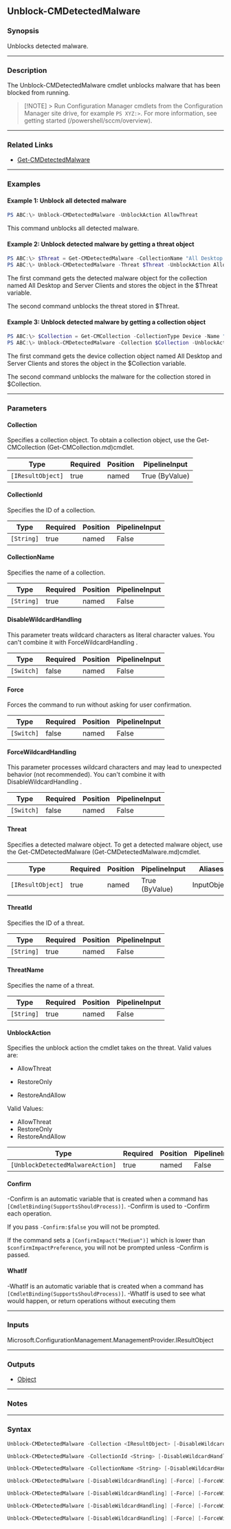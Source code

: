 Unblock-CMDetectedMalware
-------------------------




### Synopsis
Unblocks detected malware.



---


### Description

The Unblock-CMDetectedMalware cmdlet unblocks malware that has been blocked from running.



> [!NOTE] > Run Configuration Manager cmdlets from the Configuration Manager site drive, for example `PS XYZ:>`. For more information, see getting started (/powershell/sccm/overview).



---


### Related Links
* [Get-CMDetectedMalware](Get-CMDetectedMalware)





---


### Examples
#### Example 1: Unblock all detected malware
```PowerShell
PS ABC:\> Unblock-CMDetectedMalware -UnblockAction AllowThreat
```
This command unblocks all detected malware.
#### Example 2: Unblock detected malware by getting a threat object
```PowerShell
PS ABC:\> $Threat = Get-CMDetectedMalware -CollectionName "All Desktop and Server Clients"
PS ABC:\> Unblock-CMDetectedMalware -Threat $Threat -UnblockAction AllowThreat
```
The first command gets the detected malware object for the collection named All Desktop and Server Clients and stores the object in the $Threat variable.


The second command unblocks the threat stored in $Threat.
#### Example 3: Unblock detected malware by getting a collection object
```PowerShell
PS ABC:\> $Collection = Get-CMCollection -CollectionType Device -Name "All Desktop and Server Clients"
PS ABC:\> Unblock-CMDetectedMalware -Collection $Collection -UnblockAction AllowThreat
```
The first command gets the device collection object named All Desktop and Server Clients and stores the object in the $Collection variable.


The second command unblocks the malware for the collection stored in $Collection.


---


### Parameters
#### **Collection**

Specifies a collection object. To obtain a collection object, use the Get-CMCollection (Get-CMCollection.md)cmdlet.






|Type             |Required|Position|PipelineInput |
|-----------------|--------|--------|--------------|
|`[IResultObject]`|true    |named   |True (ByValue)|



#### **CollectionId**

Specifies the ID of a collection.






|Type      |Required|Position|PipelineInput|
|----------|--------|--------|-------------|
|`[String]`|true    |named   |False        |



#### **CollectionName**

Specifies the name of a collection.






|Type      |Required|Position|PipelineInput|
|----------|--------|--------|-------------|
|`[String]`|true    |named   |False        |



#### **DisableWildcardHandling**

This parameter treats wildcard characters as literal character values. You can't combine it with ForceWildcardHandling .






|Type      |Required|Position|PipelineInput|
|----------|--------|--------|-------------|
|`[Switch]`|false   |named   |False        |



#### **Force**

Forces the command to run without asking for user confirmation.






|Type      |Required|Position|PipelineInput|
|----------|--------|--------|-------------|
|`[Switch]`|false   |named   |False        |



#### **ForceWildcardHandling**

This parameter processes wildcard characters and may lead to unexpected behavior (not recommended). You can't combine it with DisableWildcardHandling .






|Type      |Required|Position|PipelineInput|
|----------|--------|--------|-------------|
|`[Switch]`|false   |named   |False        |



#### **Threat**

Specifies a detected malware object. To get a detected malware object, use the Get-CMDetectedMalware (Get-CMDetectedMalware.md)cmdlet.






|Type             |Required|Position|PipelineInput |Aliases    |
|-----------------|--------|--------|--------------|-----------|
|`[IResultObject]`|true    |named   |True (ByValue)|InputObject|



#### **ThreatId**

Specifies the ID of a threat.






|Type      |Required|Position|PipelineInput|
|----------|--------|--------|-------------|
|`[String]`|true    |named   |False        |



#### **ThreatName**

Specifies the name of a threat.






|Type      |Required|Position|PipelineInput|
|----------|--------|--------|-------------|
|`[String]`|true    |named   |False        |



#### **UnblockAction**

Specifies the unblock action the cmdlet takes on the threat. Valid values are:


* AllowThreat


* RestoreOnly


* RestoreAndAllow



Valid Values:

* AllowThreat
* RestoreOnly
* RestoreAndAllow






|Type                            |Required|Position|PipelineInput|
|--------------------------------|--------|--------|-------------|
|`[UnblockDetectedMalwareAction]`|true    |named   |False        |



#### **Confirm**
-Confirm is an automatic variable that is created when a command has ```[CmdletBinding(SupportsShouldProcess)]```.
-Confirm is used to -Confirm each operation.

If you pass ```-Confirm:$false``` you will not be prompted.


If the command sets a ```[ConfirmImpact("Medium")]``` which is lower than ```$confirmImpactPreference```, you will not be prompted unless -Confirm is passed.

#### **WhatIf**
-WhatIf is an automatic variable that is created when a command has ```[CmdletBinding(SupportsShouldProcess)]```.
-WhatIf is used to see what would happen, or return operations without executing them


---


### Inputs
Microsoft.ConfigurationManagement.ManagementProvider.IResultObject





---


### Outputs
* [Object](https://learn.microsoft.com/en-us/dotnet/api/System.Object)






---


### Notes




---


### Syntax
```PowerShell
Unblock-CMDetectedMalware -Collection <IResultObject> [-DisableWildcardHandling] [-ForceWildcardHandling] [-Confirm] [-WhatIf] [<CommonParameters>]
```
```PowerShell
Unblock-CMDetectedMalware -CollectionId <String> [-DisableWildcardHandling] [-Force] [-ForceWildcardHandling] -UnblockAction {AllowThreat | RestoreOnly | RestoreAndAllow} [-Confirm] [-WhatIf] [<CommonParameters>]
```
```PowerShell
Unblock-CMDetectedMalware -CollectionName <String> [-DisableWildcardHandling] [-Force] [-ForceWildcardHandling] -UnblockAction {AllowThreat | RestoreOnly | RestoreAndAllow} [-Confirm] [-WhatIf] [<CommonParameters>]
```
```PowerShell
Unblock-CMDetectedMalware [-DisableWildcardHandling] [-Force] [-ForceWildcardHandling] -Threat <IResultObject> -UnblockAction {AllowThreat | RestoreOnly | RestoreAndAllow} [-Confirm] [-WhatIf] [<CommonParameters>]
```
```PowerShell
Unblock-CMDetectedMalware [-DisableWildcardHandling] [-Force] [-ForceWildcardHandling] -ThreatId <String> -UnblockAction {AllowThreat | RestoreOnly | RestoreAndAllow} [-Confirm] [-WhatIf] [<CommonParameters>]
```
```PowerShell
Unblock-CMDetectedMalware [-DisableWildcardHandling] [-Force] [-ForceWildcardHandling] -ThreatName <String> -UnblockAction {AllowThreat | RestoreOnly | RestoreAndAllow} [-Confirm] [-WhatIf] [<CommonParameters>]
```
```PowerShell
Unblock-CMDetectedMalware [-DisableWildcardHandling] [-Force] [-ForceWildcardHandling] -UnblockAction {AllowThreat | RestoreOnly | RestoreAndAllow} [-Confirm] [-WhatIf] [<CommonParameters>]
```

